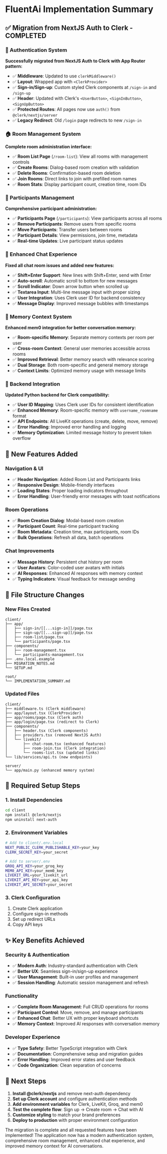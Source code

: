 # FluentAi Implementation Summary

## ✅ Migration from NextJS Auth to Clerk - COMPLETED

### 🔐 Authentication System
**Successfully migrated from NextJS Auth to Clerk with App Router pattern:**

- ✅ **Middleware**: Updated to use `clerkMiddleware()` 
- ✅ **Layout**: Wrapped app with `<ClerkProvider>`
- ✅ **Sign-in/Sign-up**: Custom styled Clerk components at `/sign-in` and `/sign-up`
- ✅ **Header**: Updated with Clerk's `<UserButton>`, `<SignInButton>`, `<SignUpButton>`
- ✅ **Protected Routes**: All pages now use `auth()` from `@clerk/nextjs/server`
- ✅ **Legacy Redirect**: Old `/login` page redirects to new `/sign-in`

### 🏠 Room Management System
**Complete room administration interface:**

- ✅ **Room List Page** (`/room-list`): View all rooms with management controls
- ✅ **Create Rooms**: Dialog-based room creation with validation
- ✅ **Delete Rooms**: Confirmation-based room deletion
- ✅ **Join Rooms**: Direct links to join with prefilled room names
- ✅ **Room Stats**: Display participant count, creation time, room IDs

### 👥 Participants Management
**Comprehensive participant administration:**

- ✅ **Participants Page** (`/participants`): View participants across all rooms
- ✅ **Remove Participants**: Remove users from specific rooms
- ✅ **Move Participants**: Transfer users between rooms
- ✅ **Participant Details**: View permissions, join time, metadata
- ✅ **Real-time Updates**: Live participant status updates

### 💬 Enhanced Chat Experience
**Fixed all chat room issues and added new features:**

- ✅ **Shift+Enter Support**: New lines with Shift+Enter, send with Enter
- ✅ **Auto-scroll**: Automatic scroll to bottom for new messages
- ✅ **Scroll Indicator**: Down arrow button when scrolled up
- ✅ **Textarea Input**: Multi-line message input with proper sizing
- ✅ **User Integration**: Uses Clerk user ID for backend consistency
- ✅ **Message Display**: Improved message bubbles with timestamps

### 🧠 Memory Context System
**Enhanced mem0 integration for better conversation memory:**

- ✅ **Room-specific Memory**: Separate memory contexts per room per user
- ✅ **Cross-room Context**: General user memories accessible across rooms
- ✅ **Improved Retrieval**: Better memory search with relevance scoring
- ✅ **Dual Storage**: Both room-specific and general memory storage
- ✅ **Context Limits**: Optimized memory usage with message limits

### 🔗 Backend Integration
**Updated Python backend for Clerk compatibility:**

- ✅ **User ID Mapping**: Uses Clerk user IDs for consistent identification
- ✅ **Enhanced Memory**: Room-specific memory with `username_roomname` format
- ✅ **API Endpoints**: All LiveKit operations (create, delete, move, remove)
- ✅ **Error Handling**: Improved error handling and logging
- ✅ **Memory Optimization**: Limited message history to prevent token overflow

## 🚀 New Features Added

### Navigation & UI
- ✅ **Header Navigation**: Added Room List and Participants links
- ✅ **Responsive Design**: Mobile-friendly interfaces
- ✅ **Loading States**: Proper loading indicators throughout
- ✅ **Error Handling**: User-friendly error messages with toast notifications

### Room Operations
- ✅ **Room Creation Dialog**: Modal-based room creation
- ✅ **Participant Count**: Real-time participant tracking
- ✅ **Room Metadata**: Creation time, max participants, room IDs
- ✅ **Bulk Operations**: Refresh all data, batch operations

### Chat Improvements
- ✅ **Message History**: Persistent chat history per room
- ✅ **User Avatars**: Color-coded user avatars with initials
- ✅ **AI Responses**: Enhanced AI responses with memory context
- ✅ **Typing Indicators**: Visual feedback for message sending

## 📁 File Structure Changes

### New Files Created
```
client/
├── app/
│   ├── sign-in/[[...sign-in]]/page.tsx
│   ├── sign-up/[[...sign-up]]/page.tsx
│   ├── room-list/page.tsx
│   └── participants/page.tsx
├── components/
│   ├── room-management.tsx
│   └── participants-management.tsx
├── .env.local.example
├── MIGRATION_NOTES.md
└── SETUP.md

root/
└── IMPLEMENTATION_SUMMARY.md
```

### Updated Files
```
client/
├── middleware.ts (Clerk middleware)
├── app/layout.tsx (ClerkProvider)
├── app/rooms/page.tsx (Clerk auth)
├── app/login/page.tsx (redirect to Clerk)
├── components/
│   ├── header.tsx (Clerk components)
│   ├── providers.tsx (removed NextJS Auth)
│   └── livekit/
│       ├── chat-room.tsx (enhanced features)
│       ├── room-join.tsx (Clerk integration)
│       └── rooms-list.tsx (updated links)
└── lib/services/api.ts (new endpoints)

server/
└── app/main.py (enhanced memory system)
```

## 🔧 Required Setup Steps

### 1. Install Dependencies
```bash
cd client
npm install @clerk/nextjs
npm uninstall next-auth
```

### 2. Environment Variables
```bash
# Add to client/.env.local
NEXT_PUBLIC_CLERK_PUBLISHABLE_KEY=your_key
CLERK_SECRET_KEY=your_secret

# Add to server/.env
GROQ_API_KEY=your_groq_key
MEM0_API_KEY=your_mem0_key
LIVEKIT_URL=your_livekit_url
LIVEKIT_API_KEY=your_api_key
LIVEKIT_API_SECRET=your_secret
```

### 3. Clerk Configuration
1. Create Clerk application
2. Configure sign-in methods
3. Set up redirect URLs
4. Copy API keys

## ✨ Key Benefits Achieved

### Security & Authentication
- ✅ **Modern Auth**: Industry-standard authentication with Clerk
- ✅ **Better UX**: Seamless sign-in/sign-up experience
- ✅ **User Management**: Built-in user profiles and management
- ✅ **Session Handling**: Automatic session management and refresh

### Functionality
- ✅ **Complete Room Management**: Full CRUD operations for rooms
- ✅ **Participant Control**: Move, remove, and manage participants
- ✅ **Enhanced Chat**: Better UX with proper keyboard shortcuts
- ✅ **Memory Context**: Improved AI responses with conversation memory

### Developer Experience
- ✅ **Type Safety**: Better TypeScript integration with Clerk
- ✅ **Documentation**: Comprehensive setup and migration guides
- ✅ **Error Handling**: Improved error states and user feedback
- ✅ **Code Organization**: Clean separation of concerns

## 🎯 Next Steps

1. **Install @clerk/nextjs** and remove next-auth dependency
2. **Set up Clerk account** and configure authentication methods
3. **Add environment variables** for Clerk, LiveKit, Groq, and mem0
4. **Test the complete flow**: Sign up → Create room → Chat with AI
5. **Customize styling** to match your brand preferences
6. **Deploy to production** with proper environment configuration

The migration is complete and all requested features have been implemented! The application now has a modern authentication system, comprehensive room management, enhanced chat experience, and improved memory context for AI conversations.
